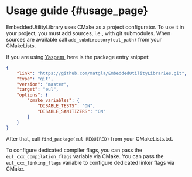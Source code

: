 Usage guide {#usage_page}
=========================


EmbeddedUtilityLibrary uses CMake as a project configurator. To use it in your project, you must add sources, i.e., with git submodules.
When sources are available call `add_subdirectory(eul_path)` from your CMakeLists. 

If you are using [Yaspem](https://github.com/matgla/Yaspem), here is the package entry snippet: 
```json 
{
    "link": "https://github.com/matgla/EmbeddedUtilityLibraries.git",
    "type": "git",
    "version": "master",
    "target": "eul",
    "options": {
        "cmake_variables": {
            "DISABLE_TESTS": "ON",
            "DISABLE_SANITIZERS": "ON"
        }
    }
}
```

After that, call `find_package(eul REQUIRED)` from your CMakeLists.txt.

To configure dedicated compiler flags, you can pass the `eul_cxx_compilation_flags` variable via CMake. 
You can pass the `eul_cxx_linking_flags` variable to configure dedicated linker flags via CMake.
